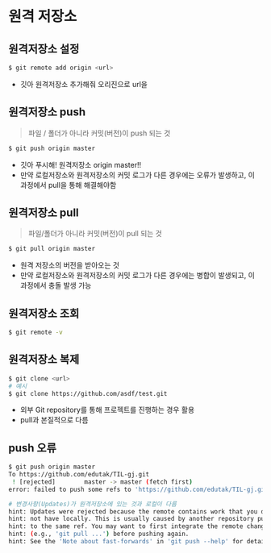 # 원격 저장소 

## 원격저장소 설정

```bash
$ git remote add origin <url>
```

* 깃아 원격저장소 추가해줘 오리진으로 url을

## 원격저장소 push

> 파일 / 폴더가 아니라 커밋(버전)이 push 되는 것

```bash
$ git push origin master
```

* 깃아 푸시해! 원격저장소 origin master!!
* 만약 로컬저장소와 원격저장소의 커밋 로그가 다른 경우에는 오류가 발생하고, 이 과정에서 pull을 통해 해결해야함

## 원격저장소 pull

> 파일/폴더가 아니라 커밋(버전)이 pull 되는 것

```bash
$ git pull origin master
```

* 원격 저장소의 버전을 받아오는 것
* 만약 로컬저장소와 원격저장소의 커밋 로그가 다른 경우에는 병합이 발생되고, 이 과정에서 충돌 발생 가능

## 원격저장소 조회

```bash
$ git remote -v
```

## 원격저장소 복제

```bash
$ git clone <url>
# 예시
$ git clone https://github.com/asdf/test.git
```

* 외부 Git repository를 통해 프로젝트를 진행하는 경우 활용
* pull과 본질적으로 다름

## push 오류

```bash
$ git push origin master
To https://github.com/edutak/TIL-gj.git
 ! [rejected]        master -> master (fetch first)
error: failed to push some refs to 'https://github.com/edutak/TIL-gj.git'

# 변경사항(Updates)가 원격저장소에 있는 것과 로컬이 다름
hint: Updates were rejected because the remote contains work that you do
hint: not have locally. This is usually caused by another repository pushing
hint: to the same ref. You may want to first integrate the remote changes
hint: (e.g., 'git pull ...') before pushing again.
hint: See the 'Note about fast-forwards' in 'git push --help' for details.

```

